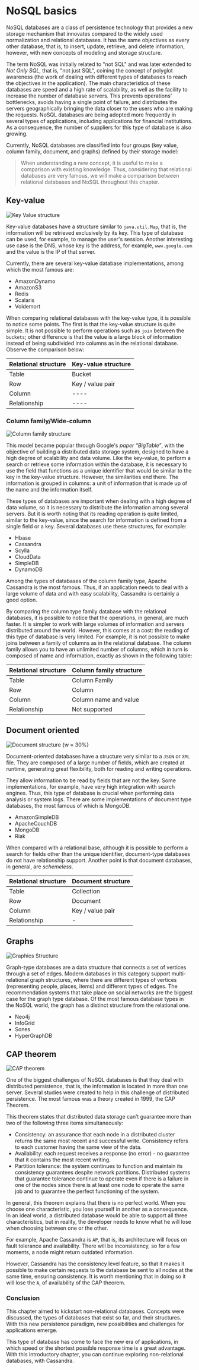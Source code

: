 # NoSQL basics

NoSQL databases are a class of persistence technology that provides a new storage mechanism that innovates compared to the widely used normalization and relational databases. It has the same objectives as every other database, that is, to insert, update, retrieve, and delete information, however, with new concepts of modeling and storage structure.

The term NoSQL was initially related to "not SQL" and was later extended to *Not Only SQL*, that is, "not just SQL", coining the concept of polyglot awareness (the work of dealing with different types of databases to reach the objectives in the application). The main characteristics of these databases are speed and a high rate of scalability, as well as the facility to increase the number of database servers. This prevents operations' bottlenecks, avoids having a single point of failure, and distributes the servers geographically bringing the data closer to the users who are making the requests. NoSQL databases are being adopted more frequently in several types of applications, including applications for financial institutions. As a consequence, the number of suppliers for this type of database is also growing.


Currently, NoSQL databases are classified into four groups (key value, column family, document, and graphs) defined by their storage model:

> When understanding a new concept, it is useful to make a comparison with existing knowledge. Thus, considering that relational databases are very famous, we will make a comparison between relational databases and NoSQL throughout this chapter.


## Key-value


![Key Value structure](resources/key-value.png)

Key-value databases have a structure similar to `java.util.Map`, that is, the information will be retrieved exclusively by its key. This type of database can be used, for example, to manage the user's session. Another interesting use case is the DNS, whose key is the address, for example, `www.google.com` and the value is the IP of that server.

Currently, there are several key-value database implementations, among which the most famous are:

* AmazonDynamo
* AmazonS3
* Redis
* Scalaris
* Voldemort

When comparing relational databases with the key-value type, it is possible to notice some points. The first is that the key-value structure is quite simple. It is not possible to perform operations such as `join` between the `buckets`; other difference is that the value is a large block of information instead of being subdivided into columns as in the relational database. Observe the comparison below:

| Relational structure | Key-value structure |
| -------------------- | ------------------- |
| Table                | Bucket              |
| Row                  | Key / value pair    |
| Column               | ----                |
| Relationship         | ----                |

### Column family/Wide-column

![Column family structure](resources/column.png)


This model became popular through Google's *paper “BigTable”*, with the objective of building a distributed data storage system, designed to have a high degree of scalability and data volume. Like the key-value, to perform a search or retrieve some information within the database, it is necessary to use the field that functions as a unique identifier that would be similar to the key in the key-value structure. However, the similarities end there. The information is grouped in columns: a unit of information that is made up of the name and the information itself.

These types of databases are important when dealing with a high degree of data volume, so it is necessary to distribute the information among several servers. But it is worth noting that its reading operation is quite limited, similar to the key-value, since the search for information is defined from a single field or a key. Several databases use these structures, for example:

* Hbase
* Cassandra
* Scylla
* CloudData
* SimpleDB
* DynamoDB

Among the types of databases of the column family type, Apache Cassandra is the most famous. Thus, if an application needs to deal with a large volume of data and with easy scalability, Cassandra is certainly a good option.


By comparing the column type family database with the relational databases, it is possible to notice that the operations, in general, are much faster. It is simpler to work with large volumes of information and servers distributed around the world. However, this comes at a cost: the reading of this type of database is very limited. For example, it is not possible to make joins between a family of columns as in the relational database. The column family allows you to have an unlimited number of columns, which in turn is composed of name and information, exactly as shown in the following table:

| Relational structure | Column family structure |
| -------------------- | ----------------------- |
| Table                | Column Family           |
| Row                  | Column                  |
| Column               | Column name and value   |
| Relationship         | Not supported           |


## Document oriented


![Document structure {w = 30%}](resources/document.png)

Document-oriented databases have a structure very similar to a `JSON` or `XML` file. They are composed of a large number of fields, which are created at runtime, generating great flexibility, both for reading and writing operations.

They allow information to be read by fields that are not the key. Some implementations, for example, have  very high integration with search engines. Thus, this type of database is crucial when performing data analysis or system logs. There are some implementations of document type databases, the most famous of which is MongoDB.

* AmazonSimpleDB
* ApacheCouchDB
* MongoDB
* Riak


When compared with a relational base, although it is possible to perform a search for fields other than the unique identifier, document-type databases do not have relationship support. Another point is that document databases, in general, are *schemeless*.

| Relational structure | Document structure |
| -------------------- | ------------------ |
| Table                | Collection         |
| Row                  | Document           |
| Column               | Key / value pair   |
| Relationship         | -                  |


## Graphs


![Graphics Structure](resources/graph.png)

Graph-type databases are a data structure that connects a set of vertices through a set of edges. Modern databases in this category support multi-relational graph structures, where there are different types of vertices (representing people, places, items) and different types of edges. The recommendation systems that take place on social networks are the biggest case for the graph type database. Of the most famous database types in the NoSQL world, the graph has a distinct structure from the relational one.


* Neo4j
* InfoGrid
* Sones
* HyperGraphDB


## CAP theorem

![CAP theorem](resources/cap.png)

One of the biggest challenges of NoSQL databases is that they deal with distributed persistence, that is, the information is located in more than one server. Several studies were created to help in this challenge of distributed persistence. The most famous was a theory created in 1999, the CAP Theorem.

This theorem states that distributed data storage can’t guarantee more than two of the following three  items simultaneously:

* Consistency: an assurance that each node in a distributed cluster returns the same most recent and successful write. Consistency refers to each customer having the same view of the data.
* Availability: each request receives a response (no error) - no guarantee that it contains the most recent writing.
* Partition tolerance: the system continues to function and maintain its consistency guarantees despite network partitions. Distributed systems that guarantee tolerance continue to operate even if there is a failure in one of the nodes since there is at least one node to operate the same job and to guarantee the perfect functioning of the system.

In general, this theorem explains that there is no perfect world. When you choose one characteristic, you lose yourself in another as a consequence. In an ideal world, a distributed database would be able to support all three characteristics, but in reality, the developer needs to know what he will lose when choosing between one or the other.

For example, Apache Cassandra is `AP`, that is, its architecture will focus on fault tolerance and availability. There will be inconsistency, so for a few moments, a node might return outdated information.

However, Cassandra has the consistency level feature, so that it makes it possible to make certain requests to the database be sent to all nodes at the same time, ensuring consistency. It is worth mentioning that in doing so it will lose the `A`, of availability of the CAP theorem.

### Conclusion

This chapter aimed to kickstart non-relational databases. Concepts were discussed, the types of databases that exist so far, and their structures. With this new persistence paradigm, new possibilities and challenges for applications emerge.

This type of database has come to face the new era of applications, in which speed or the shortest possible response time is a great advantage. With this introductory chapter, you can continue exploring non-relational databases, with Cassandra.